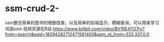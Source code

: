 # ssm-crud-2-
ssm整合简单的图书的增删改查，以及简单的前端显示，模糊查询，可以用来学习巩固ssm
视频资源在B站 https://www.bilibili.com/video/BV1RE41127rv?from=search&seid=18294282712471581400&spm_id_from=333.337.0.0
